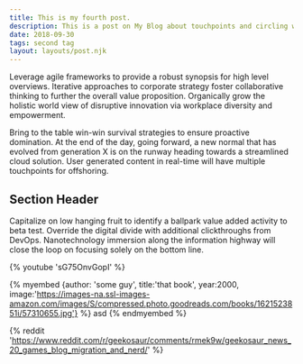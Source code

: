 ```yaml
---
title: This is my fourth post.
description: This is a post on My Blog about touchpoints and circling wagons.
date: 2018-09-30
tags: second tag
layout: layouts/post.njk
---
```

Leverage agile frameworks to provide a robust synopsis for high level overviews. Iterative approaches to corporate strategy foster collaborative thinking to further the overall value proposition. Organically grow the holistic world view of disruptive innovation via workplace diversity and empowerment.

Bring to the table win-win survival strategies to ensure proactive domination. At the end of the day, going forward, a new normal that has evolved from generation X is on the runway heading towards a streamlined cloud solution. User generated content in real-time will have multiple touchpoints for offshoring.

## Section Header

Capitalize on low hanging fruit to identify a ballpark value added activity to beta test. Override the digital divide with additional clickthroughs from DevOps. Nanotechnology immersion along the information highway will close the loop on focusing solely on the bottom line.

{% youtube 'sG75OnvGopI' %}

{% myembed {author: 'some guy', title:'that book', year:2000, image:'https://images-na.ssl-images-amazon.com/images/S/compressed.photo.goodreads.com/books/1621523851i/57310655.jpg'} %}
asd
{% endmyembed %}

{% reddit 'https://www.reddit.com/r/geekosaur/comments/rmek9w/geekosaur_news_20_games_blog_migration_and_nerd/' %}

